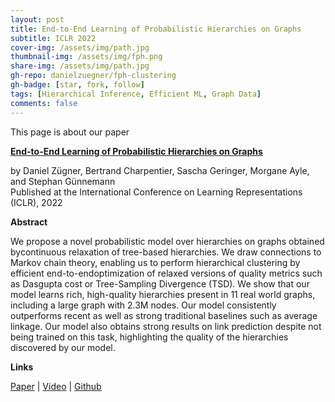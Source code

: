 ```yaml
---
layout: post
title: End-to-End Learning of Probabilistic Hierarchies on Graphs
subtitle: ICLR 2022
cover-img: /assets/img/path.jpg
thumbnail-img: /assets/img/fph.png
share-img: /assets/img/path.jpg
gh-repo: danielzuegner/fph-clustering
gh-badge: [star, fork, follow]
tags: [Hierarchical Inference, Efficient ML, Graph Data]
comments: false
---
```


This page is about our paper

[**End-to-End Learning of Probabilistic Hierarchies on Graphs**](https://openreview.net/pdf?id=tV3N0DWMxCg)

by Daniel Zügner, Bertrand Charpentier, Sascha Geringer, Morgane Ayle, and Stephan Günnemann  
Published at the International Conference on Learning Representations (ICLR), 2022

**Abstract**

We propose a novel probabilistic model over hierarchies on graphs obtained bycontinuous relaxation of tree-based hierarchies. We draw connections to Markov chain theory, enabling us to perform hierarchical clustering by efficient end-to-endoptimization of relaxed versions of quality metrics such as Dasgupta cost or Tree-Sampling Divergence (TSD). We show that our model learns rich, high-quality hierarchies present in 11 real world graphs, including a large graph with 2.3M nodes. Our model consistently outperforms recent as well as strong traditional baselines such as average linkage. Our model also obtains strong results on link prediction despite not being trained on this task, highlighting the quality of the hierarchies discovered by our model.

**Links**

[Paper](https://openreview.net/pdf?id=g2LCQwG7Of) | [Video](https://iclr.cc/virtual/2022/poster/5940) | [Github](https://github.com/danielzuegner/fph-clustering)

